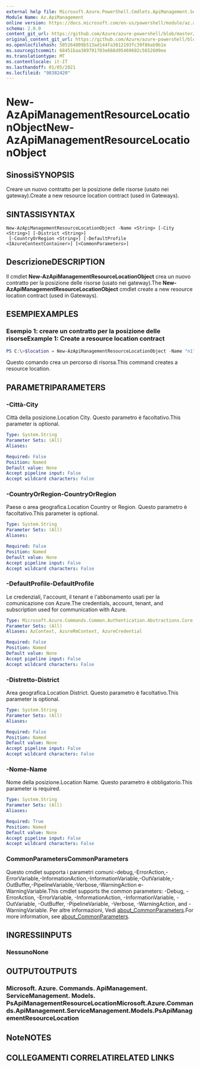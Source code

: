 ```yaml
---
external help file: Microsoft.Azure.PowerShell.Cmdlets.ApiManagement.ServiceManagement.dll-Help.xml
Module Name: Az.ApiManagement
online version: https://docs.microsoft.com/en-us/powershell/module/az.apimanagement/new-azapimanagementresourcelocationobject
schema: 2.0.0
content_git_url: https://github.com/Azure/azure-powershell/blob/master/src/ApiManagement/ApiManagement/help/New-AzApiManagementResourceLocationObject.md
original_content_git_url: https://github.com/Azure/azure-powershell/blob/master/src/ApiManagement/ApiManagement/help/New-AzApiManagementResourceLocationObject.md
ms.openlocfilehash: 505264809b513ad144fa3812193fc39f86ab9b1e
ms.sourcegitcommit: 68451baa389791703e666d95469602c5652609ee
ms.translationtype: MT
ms.contentlocale: it-IT
ms.lasthandoff: 01/05/2021
ms.locfileid: "98382420"
---
```

# <span data-ttu-id="a2da5-101">New-AzApiManagementResourceLocationObject</span><span class="sxs-lookup"><span data-stu-id="a2da5-101">New-AzApiManagementResourceLocationObject</span></span>

## <span data-ttu-id="a2da5-102">Sinossi</span><span class="sxs-lookup"><span data-stu-id="a2da5-102">SYNOPSIS</span></span>
<span data-ttu-id="a2da5-103">Creare un nuovo contratto per la posizione delle risorse (usato nei gateway).</span><span class="sxs-lookup"><span data-stu-id="a2da5-103">Create a new resource location contract (used in Gateways).</span></span>

## <span data-ttu-id="a2da5-104">SINTASSI</span><span class="sxs-lookup"><span data-stu-id="a2da5-104">SYNTAX</span></span>

```
New-AzApiManagementResourceLocationObject -Name <String> [-City <String>] [-District <String>]
 [-CountryOrRegion <String>] [-DefaultProfile <IAzureContextContainer>] [<CommonParameters>]
```

## <span data-ttu-id="a2da5-105">Descrizione</span><span class="sxs-lookup"><span data-stu-id="a2da5-105">DESCRIPTION</span></span>
<span data-ttu-id="a2da5-106">Il cmdlet **New-AzApiManagementResourceLocationObject** crea un nuovo contratto per la posizione delle risorse (usato nei gateway).</span><span class="sxs-lookup"><span data-stu-id="a2da5-106">The **New-AzApiManagementResourceLocationObject** cmdlet create a new resource location contract (used in Gateways).</span></span>

## <span data-ttu-id="a2da5-107">ESEMPI</span><span class="sxs-lookup"><span data-stu-id="a2da5-107">EXAMPLES</span></span>

### <span data-ttu-id="a2da5-108">Esempio 1: creare un contratto per la posizione delle risorse</span><span class="sxs-lookup"><span data-stu-id="a2da5-108">Example 1: Create a resource location contract</span></span>
```powershell
PS C:\>$location = New-AzApiManagementResourceLocationObject -Name "n1" -City "c1" -District "d1" -CountryOrRegion "r1"
```

<span data-ttu-id="a2da5-109">Questo comando crea un percorso di risorsa.</span><span class="sxs-lookup"><span data-stu-id="a2da5-109">This command creates a resource location.</span></span>

## <span data-ttu-id="a2da5-110">PARAMETRI</span><span class="sxs-lookup"><span data-stu-id="a2da5-110">PARAMETERS</span></span>

### <span data-ttu-id="a2da5-111">-Città</span><span class="sxs-lookup"><span data-stu-id="a2da5-111">-City</span></span>
<span data-ttu-id="a2da5-112">Città della posizione.</span><span class="sxs-lookup"><span data-stu-id="a2da5-112">Location City.</span></span>
<span data-ttu-id="a2da5-113">Questo parametro è facoltativo.</span><span class="sxs-lookup"><span data-stu-id="a2da5-113">This parameter is optional.</span></span>

```yaml
Type: System.String
Parameter Sets: (All)
Aliases:

Required: False
Position: Named
Default value: None
Accept pipeline input: False
Accept wildcard characters: False
```

### <span data-ttu-id="a2da5-114">-CountryOrRegion</span><span class="sxs-lookup"><span data-stu-id="a2da5-114">-CountryOrRegion</span></span>
<span data-ttu-id="a2da5-115">Paese o area geografica.</span><span class="sxs-lookup"><span data-stu-id="a2da5-115">Location Country or Region.</span></span>
<span data-ttu-id="a2da5-116">Questo parametro è facoltativo.</span><span class="sxs-lookup"><span data-stu-id="a2da5-116">This parameter is optional.</span></span>

```yaml
Type: System.String
Parameter Sets: (All)
Aliases:

Required: False
Position: Named
Default value: None
Accept pipeline input: False
Accept wildcard characters: False
```

### <span data-ttu-id="a2da5-117">-DefaultProfile</span><span class="sxs-lookup"><span data-stu-id="a2da5-117">-DefaultProfile</span></span>
<span data-ttu-id="a2da5-118">Le credenziali, l'account, il tenant e l'abbonamento usati per la comunicazione con Azure.</span><span class="sxs-lookup"><span data-stu-id="a2da5-118">The credentials, account, tenant, and subscription used for communication with Azure.</span></span>

```yaml
Type: Microsoft.Azure.Commands.Common.Authentication.Abstractions.Core.IAzureContextContainer
Parameter Sets: (All)
Aliases: AzContext, AzureRmContext, AzureCredential

Required: False
Position: Named
Default value: None
Accept pipeline input: False
Accept wildcard characters: False
```

### <span data-ttu-id="a2da5-119">-Distretto</span><span class="sxs-lookup"><span data-stu-id="a2da5-119">-District</span></span>
<span data-ttu-id="a2da5-120">Area geografica.</span><span class="sxs-lookup"><span data-stu-id="a2da5-120">Location District.</span></span>
<span data-ttu-id="a2da5-121">Questo parametro è facoltativo.</span><span class="sxs-lookup"><span data-stu-id="a2da5-121">This parameter is optional.</span></span>

```yaml
Type: System.String
Parameter Sets: (All)
Aliases:

Required: False
Position: Named
Default value: None
Accept pipeline input: False
Accept wildcard characters: False
```

### <span data-ttu-id="a2da5-122">-Nome</span><span class="sxs-lookup"><span data-stu-id="a2da5-122">-Name</span></span>
<span data-ttu-id="a2da5-123">Nome della posizione.</span><span class="sxs-lookup"><span data-stu-id="a2da5-123">Location Name.</span></span>
<span data-ttu-id="a2da5-124">Questo parametro è obbligatorio.</span><span class="sxs-lookup"><span data-stu-id="a2da5-124">This parameter is required.</span></span>

```yaml
Type: System.String
Parameter Sets: (All)
Aliases:

Required: True
Position: Named
Default value: None
Accept pipeline input: False
Accept wildcard characters: False
```

### <span data-ttu-id="a2da5-125">CommonParameters</span><span class="sxs-lookup"><span data-stu-id="a2da5-125">CommonParameters</span></span>
<span data-ttu-id="a2da5-126">Questo cmdlet supporta i parametri comuni:-debug,-ErrorAction,-ErrorVariable,-InformationAction,-InformationVariable,-OutVariable,-OutBuffer,-PipelineVariable,-Verbose,-WarningAction e-WarningVariable.</span><span class="sxs-lookup"><span data-stu-id="a2da5-126">This cmdlet supports the common parameters: -Debug, -ErrorAction, -ErrorVariable, -InformationAction, -InformationVariable, -OutVariable, -OutBuffer, -PipelineVariable, -Verbose, -WarningAction, and -WarningVariable.</span></span> <span data-ttu-id="a2da5-127">Per altre informazioni, Vedi [about_CommonParameters](http://go.microsoft.com/fwlink/?LinkID=113216).</span><span class="sxs-lookup"><span data-stu-id="a2da5-127">For more information, see [about_CommonParameters](http://go.microsoft.com/fwlink/?LinkID=113216).</span></span>

## <span data-ttu-id="a2da5-128">INGRESSI</span><span class="sxs-lookup"><span data-stu-id="a2da5-128">INPUTS</span></span>

### <span data-ttu-id="a2da5-129">Nessuno</span><span class="sxs-lookup"><span data-stu-id="a2da5-129">None</span></span>

## <span data-ttu-id="a2da5-130">OUTPUT</span><span class="sxs-lookup"><span data-stu-id="a2da5-130">OUTPUTS</span></span>

### <span data-ttu-id="a2da5-131">Microsoft. Azure. Commands. ApiManagement. ServiceManagement. Models. PsApiManagementResourceLocation</span><span class="sxs-lookup"><span data-stu-id="a2da5-131">Microsoft.Azure.Commands.ApiManagement.ServiceManagement.Models.PsApiManagementResourceLocation</span></span>

## <span data-ttu-id="a2da5-132">Note</span><span class="sxs-lookup"><span data-stu-id="a2da5-132">NOTES</span></span>

## <span data-ttu-id="a2da5-133">COLLEGAMENTI CORRELATI</span><span class="sxs-lookup"><span data-stu-id="a2da5-133">RELATED LINKS</span></span>
